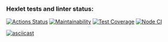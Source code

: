 ### Hexlet tests and linter status:
[![Actions Status](https://github.com/Oxian66/frontend-project-lvl2/workflows/hexlet-check/badge.svg)](https://github.com/Oxian66/frontend-project-lvl2/actions)
[![Maintainability](https://api.codeclimate.com/v1/badges/a99a88d28ad37a79dbf6/maintainability)](https://codeclimate.com/github/codeclimate/codeclimate/maintainability)
[![Test Coverage](https://api.codeclimate.com/v1/badges/a99a88d28ad37a79dbf6/test_coverage)](https://codeclimate.com/github/codeclimate/codeclimate/test_coverage)
[![Node CI](https://github.com/Oxian66/frontend-project-lvl2/actions/workflows/tests.yml/badge.svg)](https://github.com/Oxian66/frontend-project-lvl2/actions/workflows/test.yml)

[![asciicast](https://asciinema.org/a/13SijwtUBiJwYfrYccWho6agE.svg)](https://asciinema.org/a/13SijwtUBiJwYfrYccWho6agE)